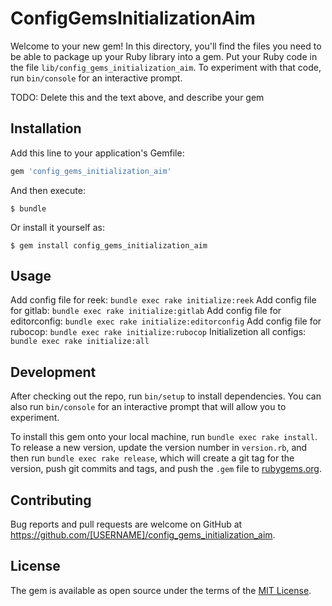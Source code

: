 # ConfigGemsInitializationAim

Welcome to your new gem! In this directory, you'll find the files you need to be able to package up your Ruby library into a gem. Put your Ruby code in the file `lib/config_gems_initialization_aim`. To experiment with that code, run `bin/console` for an interactive prompt.

TODO: Delete this and the text above, and describe your gem

## Installation

Add this line to your application's Gemfile:

```ruby
gem 'config_gems_initialization_aim'
```

And then execute:

    $ bundle

Or install it yourself as:

    $ gem install config_gems_initialization_aim

## Usage
Add config file for reek:
```bundle exec rake initialize:reek```
Add config file for gitlab:
```bundle exec rake initialize:gitlab```
Add config file for editorconfig:
```bundle exec rake initialize:editorconfig```
Add config file for  rubocop:
```bundle exec rake initialize:rubocop``` 
Initializetion all configs:
```bundle exec rake initialize:all``` 

## Development

After checking out the repo, run `bin/setup` to install dependencies. You can also run `bin/console` for an interactive prompt that will allow you to experiment.

To install this gem onto your local machine, run `bundle exec rake install`. To release a new version, update the version number in `version.rb`, and then run `bundle exec rake release`, which will create a git tag for the version, push git commits and tags, and push the `.gem` file to [rubygems.org](https://rubygems.org).

## Contributing

Bug reports and pull requests are welcome on GitHub at https://github.com/[USERNAME]/config_gems_initialization_aim.

## License

The gem is available as open source under the terms of the [MIT License](https://opensource.org/licenses/MIT).
